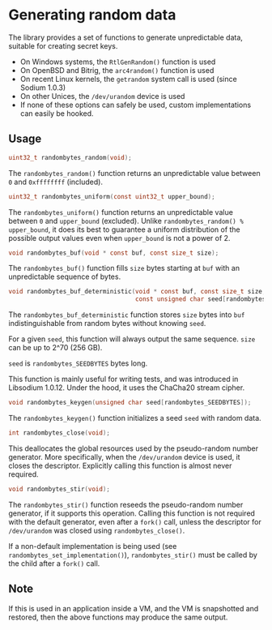 # Generating random data

The library provides a set of functions to generate unpredictable data, suitable for creating secret keys.

- On Windows systems, the `RtlGenRandom()` function is used
- On OpenBSD and Bitrig, the `arc4random()` function is used
- On recent Linux kernels, the `getrandom` system call is used (since Sodium 1.0.3)
- On other Unices, the `/dev/urandom` device is used
- If none of these options can safely be used, custom implementations can easily be hooked.

## Usage

```c
uint32_t randombytes_random(void);
```

The `randombytes_random()` function returns an unpredictable value between `0` and `0xffffffff` (included).

```c
uint32_t randombytes_uniform(const uint32_t upper_bound);
```

The `randombytes_uniform()` function returns an unpredictable value between `0` and `upper_bound` (excluded). Unlike `randombytes_random() % upper_bound`, it does its best to guarantee a uniform distribution of the possible output values even when `upper_bound` is not a power of 2.

```c
void randombytes_buf(void * const buf, const size_t size);
```

The `randombytes_buf()` function fills `size` bytes starting at `buf` with an unpredictable sequence of bytes.

```c
void randombytes_buf_deterministic(void * const buf, const size_t size,
                                   const unsigned char seed[randombytes_SEEDBYTES]);
```

The `randombytes_buf_deterministic` function stores `size` bytes into `buf` indistinguishable from random bytes without knowing `seed`.

For a given `seed`, this function will always output the same sequence. `size` can be up to 2^70 (256 GB).

`seed` is `randombytes_SEEDBYTES` bytes long.

This function is mainly useful for writing tests, and was introduced in Libsodium 1.0.12. Under the hood, it uses the ChaCha20 stream cipher.

```c
void randombytes_keygen(unsigned char seed[randombytes_SEEDBYTES]);
```

The `randombytes_keygen()` function initializes a seed `seed` with random data.

```c
int randombytes_close(void);
```

This deallocates the global resources used by the pseudo-random number generator. More specifically, when the `/dev/urandom` device is used, it closes the descriptor.
Explicitly calling this function is almost never required.

```c
void randombytes_stir(void);
```

The `randombytes_stir()` function reseeds the pseudo-random number generator, if it supports this operation. Calling this function is not required with the default generator, even after a `fork()` call, unless the descriptor for `/dev/urandom` was closed using `randombytes_close()`.

If a non-default implementation is being used (see `randombytes_set_implementation()`), `randombytes_stir()` must be called by the child after a `fork()` call.

## Note

If this is used in an application inside a VM, and the VM is snapshotted and restored, then the above functions may produce the same output.
